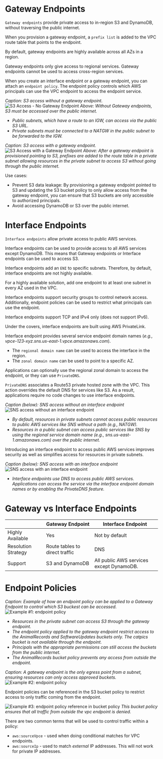 # Gateway Endpoints

`Gateway endpoints` provide private access to in-region S3 and DynamoDB, without traversing the public internet.

When you provision a gateway endpoint, a `prefix list` is added to the VPC route table that points to the endpoint.

By default, gateway endpoints are highly available across all AZs in a region.

Gateway endpoints only give access to regional services. Gateway endpoints cannot be used to access cross-region services.

When you create an interface endpoint or a gateway endpoint, you can attach an `endpoint policy`. The endpoint policy controls which AWS principals can use the VPC endpoint to access the endpoint service.

*Caption: S3 access without a gateway endpoint.*
![S3 Access - No Gateway Endpoint](./static/images/endpoint_gateway_none.png)
*Above: Without Gateway endpoints, S3 must be accessed over the public internet.*  
- *Public subnets, which have a route to an IGW, can access via the public S3 URL.*  
- *Private subnets must be connected to a NATGW in the public subnet to be forwarded to the IGW.*  

*Caption: S3 access with a gateway endpoint.*
![S3 Access with a Gateway Endpoint](./static/images/endpoint_gateway.png)
*Above: After a gateway endpoint is provisioned pointing to S3, prefixes are added to the route table in a private subnet allowing resources in the private subnet to access S3 without going through the public internet.*

Use cases:
- Prevent S3 data leakage: By provisioning a gateway endpoint pointed to S3 and updating the S3 bucket policy to only allow access from the gateway endpoint, you can ensure that S3 buckets are only accessible to authorized principals.
- Avoid accessing DynamoDB or S3 over the public internet.

# Interface Endpoints

`Interface endpoints` allow private access to public AWS services.

Interface endpoints can be used to provide access to all AWS services except DynamoDB. This means that Gateway endpoints or Interface endpoints can be used to access S3.

Interface endpoints add an `ENI` to specific subnets. Therefore, by default, interface endpoints are not highly available.

For a highly available solution, add one endpoint to at least one subnet in every AZ used in the VPC.

Interface endpoints support security groups to control network access. Additionally, endpoint policies can be used to restrict what principals can use the endpoint.

Interface endpoints support TCP and IPv4 only (does not support IPv6).

Under the covers, interface endpoints are built using AWS PrivateLink.

Interface endpoint provides several service endpoint domain names (*e.g., vpce-123-xyz.sns.us-east-1.vpce.amazonaws.com*).
 - The `regional domain name` can be used to access the interface in the region.
 - The `zonal domain name` can be used to point to a specific AZ.

Applications can optionally use the regional zonal domain to access the endpoint, or they can use `PrivateDNS`.

`PrivateDNS` associates a Route53 private hosted zone with the VPC. This action overrides the default DNS for services like S3. As a result, applications require no code changes to use interface endpoints.

*Caption (below): SNS access without an interface endpoint*
![SNS access without an interface endpoint](./static/images/endpoint_interface_none.png)
- *By default, resources in private subnets cannot access public resources to public AWS services like SNS without a path (e.g., NATGW).*
- *Resources in a public subnet can access public services like SNS by using the regional service domain name (e.g., sns.us-east-1.amazonaws.com) over the public internet.*

Introducing an interface endpoint to access public AWS services improves security as well as simplifies access for resources in private subnets.

*Caption (below): SNS access with an interface endpoint*
![SNS access with an interface endpoint](./static/images/endpoint_interface.png)
- *Interface endpoints use DNS to access public AWS services. Applications can access the service via the interface endpoint domain names or by enabling the PrivateDNS feature.*

# Gateway vs Interface Endpoints

| | Gateway Endpoint | Interface Endpoint |
| --- | --- | --- |
| Highly Available | Yes | Not by default |
| Resolution Strategy | Route tables to direct traffic | DNS |
| Support | S3 and DynamoDB | All public AWS services except DynamoDB. |

# Endpoint Policies

*Caption: Example of how an endpoint policy can be applied to a Gateway Endpoint to control which S3 buckest can be accessed.*
![Example #1: endpoint policy](./static/images/endpoint_policy_1.png)
- *Resources in the private subnet can access S3 through the gateway endpoint.*
- *The endpoint policy applied to the gateway endpoint restrict access to the AnimalRecords and SoftwareUpdates buckets only. The catpics bucket is not available through the endpoint.*
- *Principals with the appropriate permissions can still access the buckets from the public internet.*
- *The AnimalRecords bucket policy prevents any access from outside the endpoint.*

*Caption: A gateway endpoint is the only egress point from a subnet, ensuring resources can only access approved buckets.*
![Example #2: endpoint policy](./static/images/endpoint_policy_2.png)

Endpoint policies can be referenced in the S3 bucket policy to restrict access to only traffic coming from the endpoint.

![Example #3: endpoint policy reference in bucket policy](./static/images/endpoint_policy_3.png)
*This bucket policy ensures that all traffic from outside the vpc endpoint is denied.*

There are two common terms that will be used to control traffic within a policy:
- `aws:sourceVpce` - used when doing conditional matches for VPC endpoints.
- `aws:sourceIp` - used to match *external* IP addresses. This will not work for private IP addresses.